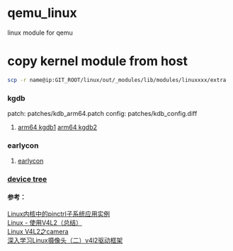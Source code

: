 # qemu_linux
linux module for qemu
# copy kernel module from host
```bash
scp -r name@ip:GIT_ROOT/linux/out/_modules/lib/modules/linuxxxx/extra .
```

### kgdb
patch: patches/kdb_arm64.patch
config: patches/kdb_config.diff
1. [arm64 kgdb1](https://blog.csdn.net/qq_35712169/article/details/108217641) [arm64 kgdb2](https://zhuanlan.zhihu.com/p/197545583)

### earlycon
1. [earlycon](https://blog.csdn.net/ooonebook/article/details/52654191)


### [device tree](./doc/devicetree_cn.md)

#### 参考：
[Linux内核中的pinctrl子系统应用实例](https://blog.csdn.net/u012719256/article/details/76070339)  
[Linux - 使用V4L2（总结）](https://blog.csdn.net/weixin_43707799/article/details/107821189)  
[Linux V4L2之camera](https://www.cnblogs.com/vedic/p/10763838.html)  
[深入学习Linux摄像头（二）v4l2驱动框架](https://blog.csdn.net/weixin_42462202/article/details/99680969)
